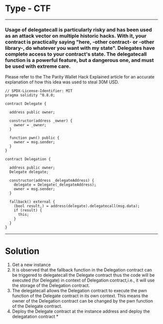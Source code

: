 # Type - CTF

***

### Usage of delegatecall is particularly risky and has been used as an attack vector on multiple historic hacks. With it, your contract is practically saying "here, -other contract- or -other library-, do whatever you want with my state". Delegates have complete access to your contract's state. The delegatecall function is a powerful feature, but a dangerous one, and must be used with extreme care.

Please refer to the The Parity Wallet Hack Explained article for an accurate explanation of how this idea was used to steal 30M USD.

```
// SPDX-License-Identifier: MIT
pragma solidity ^0.8.0;

contract Delegate {

  address public owner;

  constructor(address _owner) {
    owner = _owner;
  }

  function pwn() public {
    owner = msg.sender;
  }
}

contract Delegation {

  address public owner;
  Delegate delegate;

  constructor(address _delegateAddress) {
    delegate = Delegate(_delegateAddress);
    owner = msg.sender;
  }

  fallback() external {
    (bool result,) = address(delegate).delegatecall(msg.data);
    if (result) {
      this;
    }
  }
}
```

***

# Solution

1. Get a new instance
2. It is observed that the fallback function in the Delegation contract can be triggered to delegatecall the Delegate contract thus the code will be executed (for Delegate) in context of Delegation contract,i.e., it will use the storage of the Delegation contract.
3. The delegatecall allows the Delegation contract to execute the pwn function of the Delegate contract in its own context. This means the owner of the Delegation contract can be changed by the pwn function of the Delegate contract.
4. Deploy the Delegate contract at the instance address and deploy the delegatation contract *


